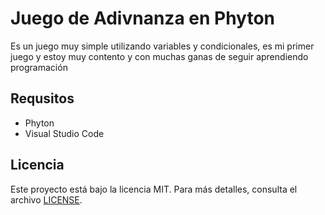 # Juego de Adivnanza en Phyton

Es un juego muy simple utilizando variables y condicionales, es mi primer juego y estoy muy contento y con muchas ganas de seguir aprendiendo programación

## Requsitos

- Phyton
- Visual Studio Code

## Licencia

Este proyecto está bajo la licencia MIT. Para más detalles, consulta el archivo [LICENSE](LICENSE).
